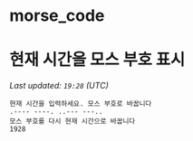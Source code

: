# morse_code
# 현재 시간을 모스 부호 표시
<!-- MORSE_TIME_START -->
_Last updated: `19:28` (UTC)_

```
현재 시간을 입력하세요. 모스 부호로 바꿉니다
.---- ----. ..--- ---..
모스 부호를 다시 현재 시간으로 바꿉니다
1928
```
<!-- MORSE_TIME_END -->
